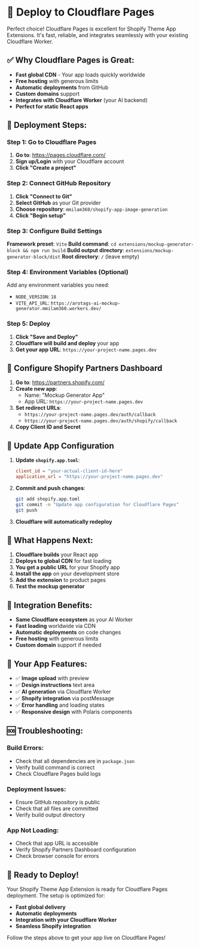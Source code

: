 # 🚀 Deploy to Cloudflare Pages

Perfect choice! Cloudflare Pages is excellent for Shopify Theme App Extensions. It's fast, reliable, and integrates seamlessly with your existing Cloudflare Worker.

## ✅ **Why Cloudflare Pages is Great:**

- **Fast global CDN** - Your app loads quickly worldwide
- **Free hosting** with generous limits
- **Automatic deployments** from GitHub
- **Custom domains** support
- **Integrates with Cloudflare Worker** (your AI backend)
- **Perfect for static React apps**

## 🚀 **Deployment Steps:**

### Step 1: Go to Cloudflare Pages

1. **Go to**: https://pages.cloudflare.com/
2. **Sign up/Login** with your Cloudflare account
3. **Click "Create a project"**

### Step 2: Connect GitHub Repository

1. **Click "Connect to Git"**
2. **Select GitHub** as your Git provider
3. **Choose repository**: `mmilam360/shopify-app-image-generation`
4. **Click "Begin setup"**

### Step 3: Configure Build Settings

**Framework preset**: `Vite`
**Build command**: `cd extensions/mockup-generator-block && npm run build`
**Build output directory**: `extensions/mockup-generator-block/dist`
**Root directory**: `/` (leave empty)

### Step 4: Environment Variables (Optional)

Add any environment variables you need:
- `NODE_VERSION`: `18`
- `VITE_API_URL`: `https://arotags-ai-mockup-generator.mmilam360.workers.dev/`

### Step 5: Deploy

1. **Click "Save and Deploy"**
2. **Cloudflare will build and deploy** your app
3. **Get your app URL**: `https://your-project-name.pages.dev`

## 🔧 **Configure Shopify Partners Dashboard**

1. **Go to**: https://partners.shopify.com/
2. **Create new app**:
   - Name: "Mockup Generator App"
   - App URL: `https://your-project-name.pages.dev`
3. **Set redirect URLs**:
   - `https://your-project-name.pages.dev/auth/callback`
   - `https://your-project-name.pages.dev/auth/shopify/callback`
4. **Copy Client ID and Secret**

## 📝 **Update App Configuration**

1. **Update `shopify.app.toml`**:
   ```toml
   client_id = "your-actual-client-id-here"
   application_url = "https://your-project-name.pages.dev"
   ```

2. **Commit and push changes**:
   ```bash
   git add shopify.app.toml
   git commit -m "Update app configuration for Cloudflare Pages"
   git push
   ```

3. **Cloudflare will automatically redeploy**

## 🎯 **What Happens Next:**

1. **Cloudflare builds** your React app
2. **Deploys to global CDN** for fast loading
3. **You get a public URL** for your Shopify app
4. **Install the app** on your development store
5. **Add the extension** to product pages
6. **Test the mockup generator**

## 🔗 **Integration Benefits:**

- **Same Cloudflare ecosystem** as your AI Worker
- **Fast loading** worldwide via CDN
- **Automatic deployments** on code changes
- **Free hosting** with generous limits
- **Custom domain** support if needed

## 🚀 **Your App Features:**

- ✅ **Image upload** with preview
- ✅ **Design instructions** text area
- ✅ **AI generation** via Cloudflare Worker
- ✅ **Shopify integration** via postMessage
- ✅ **Error handling** and loading states
- ✅ **Responsive design** with Polaris components

## 🆘 **Troubleshooting:**

### **Build Errors:**
- Check that all dependencies are in `package.json`
- Verify build command is correct
- Check Cloudflare Pages build logs

### **Deployment Issues:**
- Ensure GitHub repository is public
- Check that all files are committed
- Verify build output directory

### **App Not Loading:**
- Check that app URL is accessible
- Verify Shopify Partners Dashboard configuration
- Check browser console for errors

## 🎉 **Ready to Deploy!**

Your Shopify Theme App Extension is ready for Cloudflare Pages deployment. The setup is optimized for:

- **Fast global delivery**
- **Automatic deployments**
- **Integration with your Cloudflare Worker**
- **Seamless Shopify integration**

Follow the steps above to get your app live on Cloudflare Pages!

